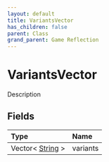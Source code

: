```yaml
---
layout: default
title: VariantsVector
has_children: false
parent: Class
grand_parent: Game Reflection
---
```

# VariantsVector
Description 

## Fields
| Type | Name |
|:-------------|:--------------|
| Vector< [String](/game-reflection/components/string.md) > | variants |
